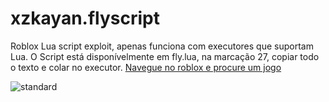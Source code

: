 # xzkayan.flyscript
Roblox Lua script exploit, apenas funciona com executores que suportam Lua.
O Script está disponívelmente em fly.lua, na marcação 27, copiar todo o texto e colar no executor.
[Navegue no roblox e procure um jogo](https://roblox.com)

![standard](https://github.com/KayanKristin1/xzkayan.flyscript/assets/111652586/a6cc509f-1f75-4094-85e9-8b08354a3b26)

